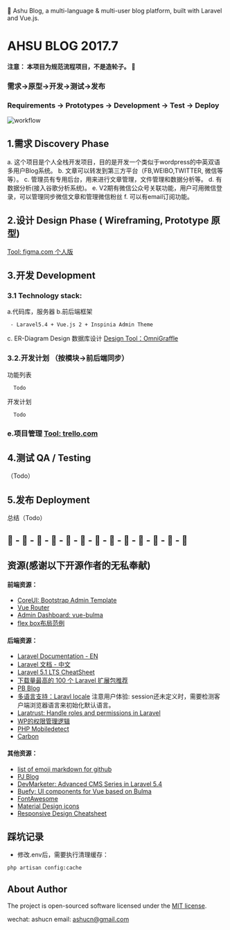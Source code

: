 :deciduous_tree: Ashu Blog, a multi-language & multi-user blog platform, built with Laravel and Vue.js.

# AHSU BLOG 2017.7
#### 注意： 本项目为规范流程项目，不是造轮子。 :high_brightness:
### 需求->原型->开发->测试->发布
### Requirements -> Prototypes -> Development -> Test -> Deploy
![workflow](https://s-media-cache-ak0.pinimg.com/originals/5f/31/18/5f3118456e0ac38a4177f9875c99a09a.png)

## 1.需求 Discovery Phase
a. 这个项目是个人全栈开发项目，目的是开发一个类似于wordpress的中英双语多用户Blog系统。
b. 文章可以转发到第三方平台（FB,WEIBO,TWITTER, 微信等等）。
c. 管理员有专用后台，用来进行文章管理，文件管理和数据分析等。
d. 有数据分析(接入谷歌分析系统)。
e. V2期有微信公众号关联功能，用户可用微信登录，可以管理同步微信文章和管理微信粉丝
f. 可以有email订阅功能。


## 2.设计 Design Phase ( Wireframing, Prototype 原型)
[Tool: figma.com 个人版](https://www.figma.com/file/BXiiSfVIOegWJNLUEZkWL5Un/ashublog-prototype)

## 3.开发 Development
### 3.1 Technology stack:

a.代码库，服务器
b.前后端框架
````
 - Laravel5.4 + Vue.js 2 + Inspinia Admin Theme
 ````

c. ER-Diagram Design 数据库设计  [Design Tool：OmniGraffle](https://www.omnigroup.com/omniGraffle/)
### 3.2.开发计划 （按模块->前后端同步）
功能列表
````
  Todo
````
开发计划
````
  Todo
````
### e.项目管理 [Tool: trello.com](http://trello.com)


## 4.测试 QA / Testing
（Todo）

## 5.发布 Deployment

总结（Todo）

## :deciduous_tree: - :deciduous_tree: - :deciduous_tree: - :deciduous_tree: - :deciduous_tree: - :deciduous_tree: - :deciduous_tree: - :deciduous_tree: - :deciduous_tree: - :deciduous_tree: - :deciduous_tree: - :deciduous_tree: - :deciduous_tree:

## 资源(感谢以下开源作者的无私奉献)
#### 前端资源：
- [CoreUI: Bootstrap Admin Template](http://coreui.io)
- [Vue Router](https://router.vuejs.org/zh-cn/)
- [Admin Dashboard: vue-bulma](https://github.com/vue-bulma/vue-admin)
- [flex box布局范例](http://zh.learnlayout.com/flexbox.html)

#### 后端资源：
- [Laravel Documentation - EN](https://laravel.com/docs/5.4)
- [Laravel 文档 - 中文](http://d.laravel-china.org/docs/5.4)
- [Laravel 5.1 LTS CheatSheet](https://cs.laravel-china.org/)
- [下载量最高的 100 个 Laravel 扩展包推荐](https://laravel-china.org/topics/2530/the-highest-amount-of-downloads-of-the-100-laravel-extensions-recommended)
- [PB Blog](https://github.com/jcc/blog)
- [多语言支持：Laravl locale](https://mydnic.be/post/laravel-5-and-his-fcking-non-persistent-app-setlocale)
注意用户体验: session还未定义时，需要检测客户端浏览器语言来初始化默认语言。
- [Laratrust: Handle roles and permissions in Laravel](https://github.com/santigarcor/laratrust)
- [WP的权限管理逻辑](https://codex.wordpress.org/Roles_and_Capabilities)
- [PHP Mobiledetect](https://github.com/jenssegers/agent)
- [Carbon](https://github.com/briannesbitt/carbon)

#### 其他资源：
- [list of emoji markdown for github](https://gist.github.com/rxaviers/7360908)
- [PJ Blog](https://github.com/jcc/blog)
- [DevMarketer: Advanced CMS Series in Laravel 5.4](https://www.youtube.com/watch?v=rzxNpfiLHSg&index=1&list=PLwAKR305CRO_cukAejlt5kz3pTtDMW_Cd)
- [Buefy: UI components for Vue based on Bulma](https://buefy.github.io/#/)
- [FontAwesome](http://fontawesome.io/cheatsheet/)
- [Material Design icons](https://material.io/icons/)
- [Responsive Design Cheatsheet](https://www.codeply.com/responsive-design-cheatsheet.html)

## 踩坑记录
- 修改.env后，需要执行清理缓存：
````
php artisan config:cache
````


## About Author
The project is open-sourced software licensed under the [MIT license](http://opensource.org/licenses/MIT).

wechat: ashucn
email: ashucn@gmail.com

